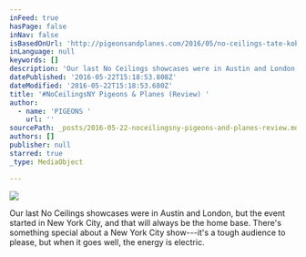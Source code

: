 ```yaml
---
inFeed: true
hasPage: false
inNav: false
isBasedOnUrl: 'http://pigeonsandplanes.com/2016/05/no-ceilings-tate-kobang-kweku-collins-anik-khan-innanet-james/'
inLanguage: null
keywords: []
description: 'Our last No Ceilings showcases were in Austin and London, but the event started in New York City, and that will always be the home base. There’s something special about a New York City show—it’s a tough audience to please, but when it goes well, the energy is electric.'
datePublished: '2016-05-22T15:18:53.808Z'
dateModified: '2016-05-22T15:18:53.680Z'
title: '#NoCeilingsNY Pigeons & Planes (Review) '
author:
  - name: 'PIGEONS '
    url: ''
sourcePath: _posts/2016-05-22-noceilingsny-pigeons-and-planes-review.md
authors: []
publisher: null
starred: true
_type: MediaObject

---
```

![](https://the-grid-user-content.s3-us-west-2.amazonaws.com/7b2b59c6-9083-4d63-8969-b8650e0e95b0.jpg)

Our last No Ceilings showcases were in Austin and London, but the event started in New York City, and that will always be the home base. There's something special about a New York City show---it's a tough audience to please, but when it goes well, the energy is electric.